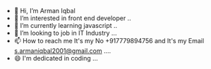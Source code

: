 - 👋 Hi, I’m Arman Iqbal
- 👀 I’m interested in front end developer ..
- 🌱 I’m currently learning javascript ..
- 💞️ I’m looking to job in IT Industry ...
- 📫 How to reach me It's my No +917779894756 and It's my Email s.armaniqbal2001@gmail.com ....
- 😄 I'm dedicated in coding ...
  

<!---
armanB15/armanB15 is a ✨ special ✨ repository because its `README.md` (this file) appears on your GitHub profile.
You can click the Preview link to take a look at your changes.
--->
